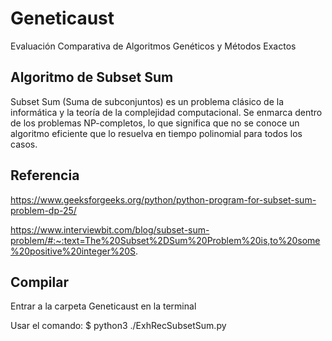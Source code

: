 # Geneticaust
Evaluación Comparativa de Algoritmos Genéticos y Métodos Exactos

## Algoritmo de Subset Sum 

Subset Sum (Suma de subconjuntos) es un problema clásico de la informática y la teoría de la complejidad computacional. Se enmarca dentro de los problemas NP-completos, lo que significa que no se conoce un algoritmo eficiente que lo resuelva en tiempo polinomial para todos los casos.

## Referencia
https://www.geeksforgeeks.org/python/python-program-for-subset-sum-problem-dp-25/

https://www.interviewbit.com/blog/subset-sum-problem/#:~:text=The%20Subset%2DSum%20Problem%20is,to%20some%20positive%20integer%20S.

## Compilar
Entrar a la carpeta Geneticaust en la terminal

Usar el comando: $ python3 ./ExhRecSubsetSum.py


